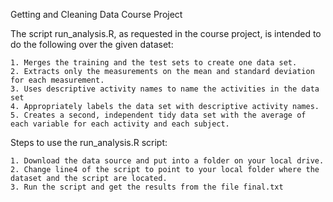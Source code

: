 Getting and Cleaning Data
Course Project

The script run_analysis.R, as requested in the course project, is intended to do the following over the given dataset:

    1. Merges the training and the test sets to create one data set.
    2. Extracts only the measurements on the mean and standard deviation for each measurement.
    3. Uses descriptive activity names to name the activities in the data set
    4. Appropriately labels the data set with descriptive activity names.
    5. Creates a second, independent tidy data set with the average of each variable for each activity and each subject.

Steps to use the run_analysis.R script:

    1. Download the data source and put into a folder on your local drive.
    2. Change line4 of the script to point to your local folder where the dataset and the script are located.
    3. Run the script and get the results from the file final.txt

